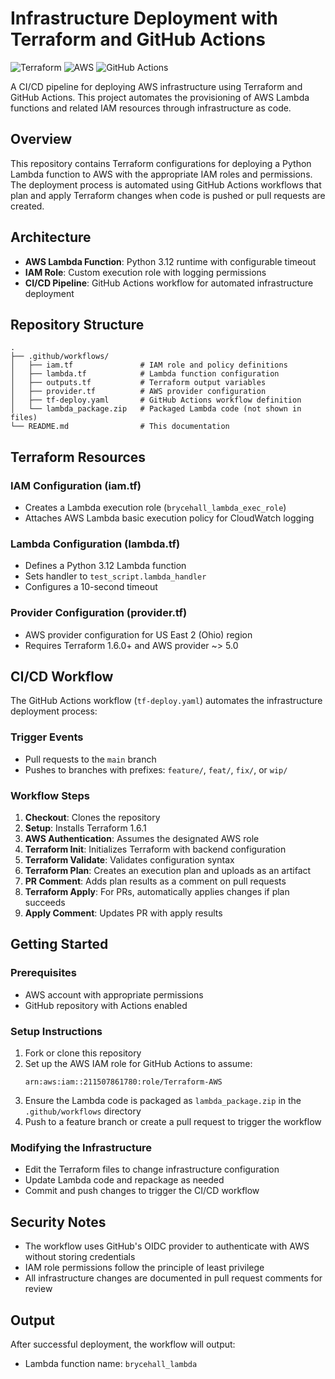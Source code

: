 # Infrastructure Deployment with Terraform and GitHub Actions

![Terraform](https://img.shields.io/badge/Terraform-1.6.0+-blue)
![AWS](https://img.shields.io/badge/AWS-Lambda-orange)
![GitHub Actions](https://img.shields.io/badge/GitHub-Actions-green)

A CI/CD pipeline for deploying AWS infrastructure using Terraform and GitHub Actions. This project automates the provisioning of AWS Lambda functions and related IAM resources through infrastructure as code.

## Overview

This repository contains Terraform configurations for deploying a Python Lambda function to AWS with the appropriate IAM roles and permissions. The deployment process is automated using GitHub Actions workflows that plan and apply Terraform changes when code is pushed or pull requests are created.

## Architecture

- **AWS Lambda Function**: Python 3.12 runtime with configurable timeout
- **IAM Role**: Custom execution role with logging permissions
- **CI/CD Pipeline**: GitHub Actions workflow for automated infrastructure deployment

## Repository Structure

```
.
├── .github/workflows/
│   ├── iam.tf               # IAM role and policy definitions
│   ├── lambda.tf            # Lambda function configuration
│   ├── outputs.tf           # Terraform output variables
│   ├── provider.tf          # AWS provider configuration
│   ├── tf-deploy.yaml       # GitHub Actions workflow definition
│   └── lambda_package.zip   # Packaged Lambda code (not shown in files)
└── README.md                # This documentation
```

## Terraform Resources

### IAM Configuration (iam.tf)
- Creates a Lambda execution role (`brycehall_lambda_exec_role`)
- Attaches AWS Lambda basic execution policy for CloudWatch logging

### Lambda Configuration (lambda.tf)
- Defines a Python 3.12 Lambda function
- Sets handler to `test_script.lambda_handler`
- Configures a 10-second timeout

### Provider Configuration (provider.tf)
- AWS provider configuration for US East 2 (Ohio) region
- Requires Terraform 1.6.0+ and AWS provider ~> 5.0

## CI/CD Workflow

The GitHub Actions workflow (`tf-deploy.yaml`) automates the infrastructure deployment process:

### Trigger Events
- Pull requests to the `main` branch
- Pushes to branches with prefixes: `feature/`, `feat/`, `fix/`, or `wip/`

### Workflow Steps
1. **Checkout**: Clones the repository
2. **Setup**: Installs Terraform 1.6.1
3. **AWS Authentication**: Assumes the designated AWS role
4. **Terraform Init**: Initializes Terraform with backend configuration
5. **Terraform Validate**: Validates configuration syntax
6. **Terraform Plan**: Creates an execution plan and uploads as an artifact
7. **PR Comment**: Adds plan results as a comment on pull requests
8. **Terraform Apply**: For PRs, automatically applies changes if plan succeeds
9. **Apply Comment**: Updates PR with apply results

## Getting Started

### Prerequisites
- AWS account with appropriate permissions
- GitHub repository with Actions enabled

### Setup Instructions
1. Fork or clone this repository
2. Set up the AWS IAM role for GitHub Actions to assume:
   ```
   arn:aws:iam::211507861780:role/Terraform-AWS
   ```
3. Ensure the Lambda code is packaged as `lambda_package.zip` in the `.github/workflows` directory
4. Push to a feature branch or create a pull request to trigger the workflow

### Modifying the Infrastructure
- Edit the Terraform files to change infrastructure configuration
- Update Lambda code and repackage as needed
- Commit and push changes to trigger the CI/CD workflow

## Security Notes
- The workflow uses GitHub's OIDC provider to authenticate with AWS without storing credentials
- IAM role permissions follow the principle of least privilege
- All infrastructure changes are documented in pull request comments for review

## Output
After successful deployment, the workflow will output:
- Lambda function name: `brycehall_lambda`
